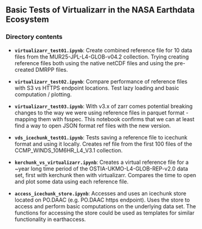 ## Basic Tests of Virtualizarr in the NASA Earthdata Ecosystem

### Directory contents

* **`virtualizarr_test01.ipynb`**: Create combined reference file for 10 data files from the MUR25-JPL-L4-GLOB-v04.2 collection. Trying creating reference files both using the native netCDF files and using the pre-created DMRPP files.

* **`virtualizarr_test02.ipynb`**: Compare performance of reference files with S3 vs HTTPS endpoint locations. Test lazy loading and basic computation / plotting.

* **`virtualizarr_test03.ipynb`**: With v3.x of zarr comes potential breaking changes to the way we were using reference files in parquet format - mapping them with fsspec. This notebook confirms that we can at least find a way to open JSON format ref files with the new version.

* **`vds_icechunk_test01.ipynb`**: Tests saving a reference file to icechunk format and using it locally. Creates ref file from the first 100 files of the CCMP_WINDS_10M6HR_L4_V3.1 collection.

* **`kerchunk_vs_virtualizarr.ipynb`**: Creates a virtual reference file for a ~year long time period of the OSTIA-UKMO-L4-GLOB-REP-v2.0 data set, first with kerchunk then with virtualizarr. Compares the time to open and plot some data using each reference file.

* **`access_icechunk_store.ipynb`**: Accesses and uses an icechunk store located on PO.DAAC (e.g. PO.DAAC https endpoint). Uses the store to access and perform basic computations on the underlying data set. The functions for accessing the store could be used as templates for similar functionality in earthaccess.
